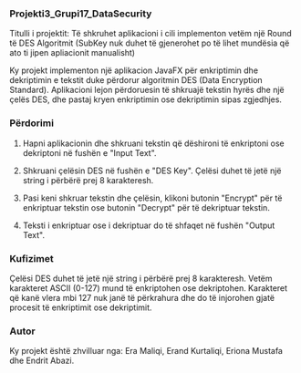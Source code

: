 ### Projekti3_Grupi17_DataSecurity

Titulli i projektit: Të shkruhet aplikacioni i cili implementon vetëm një Round të DES Algoritmit (SubKey nuk duhet të gjenerohet po të lihet mundësia që ato ti jipen apliacionit manualisht)

Ky projekt implementon një aplikacion JavaFX për enkriptimin dhe dekriptimin e tekstit duke përdorur algoritmin DES (Data Encryption Standard). Aplikacioni lejon përdoruesin të shkruajë tekstin hyrës dhe një çelës DES, dhe pastaj kryen enkriptimin ose dekriptimin sipas zgjedhjes.

### Përdorimi

1. Hapni aplikacionin dhe shkruani tekstin që dëshironi të enkriptoni ose dekriptoni në fushën e "Input Text".

2. Shkruani çelësin DES në fushën e "DES Key". Çelësi duhet të jetë një string i përbërë prej 8 karakteresh.

3. Pasi keni shkruar tekstin dhe çelësin, klikoni butonin "Encrypt" për të enkriptuar tekstin ose butonin "Decrypt" për të dekriptuar tekstin.

4. Teksti i enkriptuar ose i dekriptuar do të shfaqet në fushën "Output Text".

### Kufizimet

Çelësi DES duhet të jetë një string i përbërë prej 8 karakteresh.
Vetëm karakteret ASCII (0-127) mund të enkriptohen ose dekriptohen. Karakteret që kanë vlera mbi 127 nuk janë të përkrahura dhe do të injorohen gjatë procesit të enkriptimit ose dekriptimit.


### Autor

Ky projekt është zhvilluar nga: Era Maliqi, Erand Kurtaliqi, Eriona Mustafa dhe Endrit Abazi.

